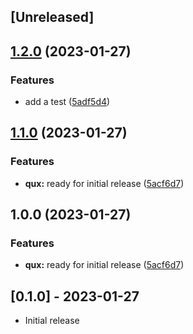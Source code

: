 ## [Unreleased]

## [1.2.0](https://github.com/bokoboshahni/ruby-monorepo-demo/compare/baz/v1.1.0...baz/v1.2.0) (2023-01-27)


### Features

* add a test ([5adf5d4](https://github.com/bokoboshahni/ruby-monorepo-demo/commit/5adf5d47a8cc40fd5fa1545916308f555df9aa50))

## [1.1.0](https://github.com/bokoboshahni/ruby-monorepo-demo/compare/baz-v1.0.0...baz/v1.1.0) (2023-01-27)


### Features

* **qux:** ready for initial release ([5acf6d7](https://github.com/bokoboshahni/ruby-monorepo-demo/commit/5acf6d7cd4fa223eef2c7e0746d7577a9ef95212))

## 1.0.0 (2023-01-27)


### Features

* **qux:** ready for initial release ([5acf6d7](https://github.com/bokoboshahni/ruby-monorepo-demo/commit/5acf6d7cd4fa223eef2c7e0746d7577a9ef95212))

## [0.1.0] - 2023-01-27

- Initial release
